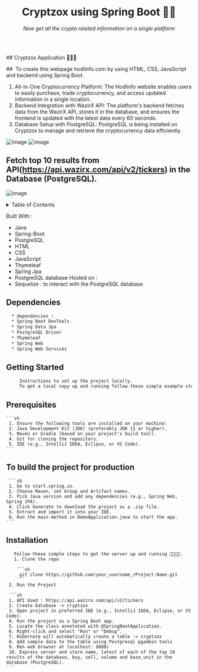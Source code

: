 <h1 align="center">Cryptzox using Spring Boot 🧮🚀</h1>
<p align="center"><i>Now get all the crypto related information on a single platform</i></p>

<br>

<p></i>  </p>
<br>
## Cryptzox Application 👨🏽‍💻

##  To create this webpage hodlinfo.com by using HTML, CSS, JavaScript and backend using Spring Boot.
 1. All-in-One Cryptocurrency Platform: The Hodlinfo website enables users to easily purchase, trade cryptocurrency, and access updated information in a single location.
2.  Backend Integration with WazirX API: The platform's backend fetches data from the WazirX API, stores it in the database, and ensures the frontend is updated with the latest data every 60 seconds.
3.  Database Setup with PostgreSQL: PostgreSQL is being installed on Cryptzox to manage and retrieve the cryptocurrency data efficiently.

![image](https://github.com/user-attachments/assets/775c20c1-7de6-4af6-933c-7946a7593964)
![image](https://github.com/user-attachments/assets/65b1e0ea-f023-4f15-9c16-4efcf6fc2b2e)



## Fetch top 10 results from API(https://api.wazirx.com/api/v2/tickers) in the Database (PostgreSQL).
![image](https://github.com/user-attachments/assets/84bfaaf8-dfbe-4941-b6a2-a0fbd4fdc2eb)
 

<!-- TABLE OF CONTENTS -->
<details>
  <summary>Table of Contents</summary>
  <ol>
    <li>
      <a href="#about-the-project">About The Project</a>
      <ul>
        <li><a href="#built-with">Built With</a></li>
      </ul>
    </li>
    <li>
      <a href="#getting-started">Getting Started</a>
      <ul>
        <li><a href="#prerequisites">Prerequisites</a></li>
        <li><a href="#installation">Installation</a></li>
      </ul>
    </li>
    <li><a href="#usage">Usage</a></li>
    <li><a href="#roadmap">Roadmap</a></li>>
  </ol>
</details>

  Built With : 
  * Java 
  * Spring-Boot
  * PostgreSQL
  * HTML
  * CSS
  * JavaScript
  * Thymeleaf
  * Spring Jpa
  * PostgreSQL database Hosted on : 
  * Sequelize : to interact with the PostgreSQL database

  ## Dependencies
  ```sh
    * dependencies : 
    * Spring Boot DevTools
    * Spring Data Jpa
    * PostgreSQL Driver
    * Thymeleaf
    * Spring Web
    * Spring Web Services
   ```
  
 <!-- GETTING STARTED -->
  ## Getting Started
  ```sh
       Instructions to set up the project locally.
       To get a local copy up and running follow these simple example steps.
 ```

   ## Prerequisites
    ```sh
     1. Ensure the following tools are installed on your machine:
     2. Java Development Kit (JDK) (preferably JDK 11 or higher).
     3. Maven or Gradle (based on your project's build tool).
     4. Git for cloning the repository.
     5. IDE (e.g., IntelliJ IDEA, Eclipse, or VS Code).
    ```
   ## To build the project for production
     ```sh
     1. Go to start.spring.io.
     2. Choose Maven, set Group and Artifact names.
     3. Pick Java version and add any dependencies (e.g., Spring Web, Spring JPA).
     4. Click Generate to download the project as a .zip file.
     5. Extract and import it into your IDE.
     6. Run the main method in DemoApplication.java to start the app.
    ```
   ## Installation 
       Follow these simple steps to get the server up and running 👾🧮🚀✅.
       1. Clone the repo
     
        ```sh
         git clone https://github.com/your_username_/Project-Name.git
        ```
     2. Run the Project
     
     ```sh
     1. API Used : https://api.wazirx.com/api/v2/tickers
     2. Create Database -> cryptzox
     3. Open project in preferred IDE (e.g., IntelliJ IDEA, Eclipse, or VS Code).
     4. Run the project as a Spring Boot app.
     5. Locate the class annotated with @SpringBootApplication.
     6. Right-click and select "Run" or "Debug".
     7. Hibernate will automatically create a table -> cryptzox
     8. Add sample data to the table using Postgresql pgadmin tools
     9. Ren web browser at localhost: 8080/
     10. Express server and store name, latest of each of the top 10 results of the database, buy, sell, volume and base_unit in the database (PostgreSQL).
    ```



  
